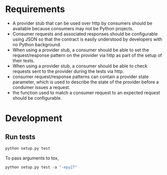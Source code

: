 # Requirements
* A provider stub that can be used over http by consumers should be available
because consumers may not be Python projects.
* Consumer requests and associated responses should be configurable using JSON
so that the contract is easily understood by developers with no Python
background.
* When using a provider stub, a consumer should be able to set the
request/response pattern on the provider via http as part of the setup
of their tests.
* When using a provider stub, a consumer should be able to check requests
sent to the provider during the tests via http.
* consumer request/response patterns can contain a provider state parameter,
which is used to describe the state of the provider before a condumer issues
a request.
* the function used to match a consumer request to an expected request should
be configurable.

# Development
## Run tests
```python
python setup.py test
```
To pass arguments to tox,
```python
python setup.py test -a "-epy27"
```
